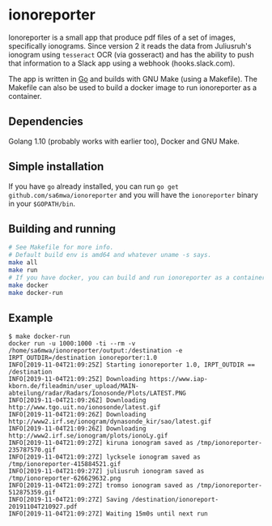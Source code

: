 # ionoreporter
Ionoreporter is a small app that produce pdf files of a set of images,
specifically ionograms. Since version 2 it reads the data from Juliusruh's
ionogram using `tesseract` OCR (via gosseract) and has the ability to push that
information to a Slack app using a webhook (hooks.slack.com).

The app is written in [Go](https://golang.org) and
builds with GNU Make (using a Makefile). The Makefile can also be used to build
a docker image to run ionoreporter as a container.

## Dependencies

Golang 1.10 (probably works with earlier too), Docker and GNU Make.

## Simple installation

If you have `go` already installed, you can run `go get
github.com/sa6mwa/ionoreporter` and you will have the `ionoreporter` binary in
your `$GOPATH/bin`.

## Building and running

```bash
# See Makefile for more info.
# Default build env is amd64 and whatever uname -s says.
make all
make run
# If you have docker, you can build and run ionoreporter as a container:
make docker
make docker-run
```

## Example

```
$ make docker-run
docker run -u 1000:1000 -ti --rm -v /home/sa6mwa/ionoreporter/output:/destination -e IRPT_OUTDIR=/destination ionoreporter:1.0
INFO[2019-11-04T21:09:25Z] Starting ionoreporter 1.0, IRPT_OUTDIR == /destination 
INFO[2019-11-04T21:09:25Z] Downloading https://www.iap-kborn.de/fileadmin/user_upload/MAIN-abteilung/radar/Radars/Ionosonde/Plots/LATEST.PNG 
INFO[2019-11-04T21:09:26Z] Downloading http://www.tgo.uit.no/ionosonde/latest.gif 
INFO[2019-11-04T21:09:26Z] Downloading http://www2.irf.se/ionogram/dynasonde_kir/sao/latest.gif 
INFO[2019-11-04T21:09:26Z] Downloading http://www2.irf.se/ionogram/plots/ionoLy.gif 
INFO[2019-11-04T21:09:27Z] kiruna ionogram saved as /tmp/ionoreporter-235787570.gif 
INFO[2019-11-04T21:09:27Z] lycksele ionogram saved as /tmp/ionoreporter-415884521.gif 
INFO[2019-11-04T21:09:27Z] juliusruh ionogram saved as /tmp/ionoreporter-626629632.png 
INFO[2019-11-04T21:09:27Z] tromso ionogram saved as /tmp/ionoreporter-512875359.gif 
INFO[2019-11-04T21:09:27Z] Saving /destination/ionoreport-20191104T210927.pdf 
INFO[2019-11-04T21:09:27Z] Waiting 15m0s until next run                 
```
